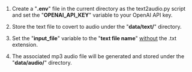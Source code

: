 1. Create a "**.env**" file in the current directory as the text2audio.py script and set the "**OPENAI_API_KEY**" variable to your OpenAI API key.
  
3. Store the text file to covert to audio under the "**data/text/**" directory.

4. Set the "**input_file**" variable to the "**text file name**" <ins>without</ins> the .txt extension.

5. The associated mp3 audio file will be generated and stored under the "**data/audio/**" directory.
